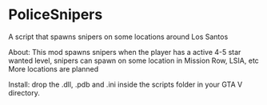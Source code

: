 # PoliceSnipers
A script that spawns snipers on some locations around Los Santos

About:
This mod spawns snipers when the player has a active 4-5 star wanted level, snipers can spawn on some location in Mission Row, LSIA, etc
More locations are planned

Install:
drop the .dll, .pdb and .ini inside the scripts folder in your GTA V directory.
